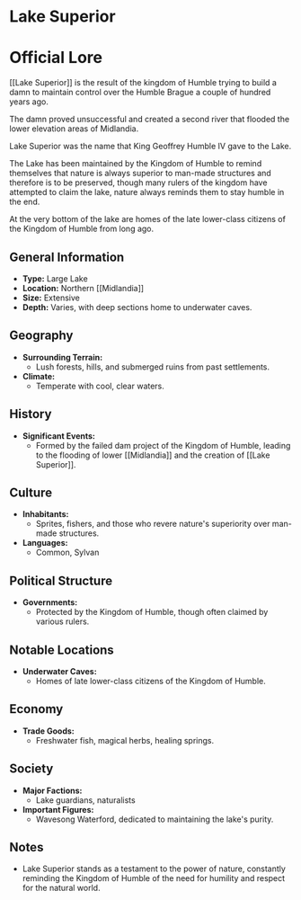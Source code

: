 # Lake Superior

# Official Lore
[[Lake Superior]] is the result of the kingdom of Humble trying to build a damn to maintain control over the Humble Brague a couple of hundred years ago.

The damn proved unsuccessful and created a second river that flooded the lower elevation areas of Midlandia.

Lake Superior was the name that King Geoffrey Humble IV gave to the Lake.

The Lake has been maintained by the Kingdom of Humble to remind themselves that nature is always superior to man-made structures and therefore is to be preserved, though many rulers of the kingdom have attempted to claim the lake, nature always reminds them to stay humble in the end.

At the very bottom of the lake are homes of the late lower-class citizens of the Kingdom of Humble from long ago.
## General Information
- **Type:** Large Lake
- **Location:** Northern [[Midlandia]]
- **Size:** Extensive
- **Depth:** Varies, with deep sections home to underwater caves.

## Geography
- **Surrounding Terrain:** 
  - Lush forests, hills, and submerged ruins from past settlements.
- **Climate:** 
  - Temperate with cool, clear waters.

## History
- **Significant Events:** 
  - Formed by the failed dam project of the Kingdom of Humble, leading to the flooding of lower [[Midlandia]] and the creation of [[Lake Superior]].

## Culture
- **Inhabitants:** 
  - Sprites, fishers, and those who revere nature's superiority over man-made structures.
- **Languages:** 
  - Common, Sylvan

## Political Structure
- **Governments:** 
  - Protected by the Kingdom of Humble, though often claimed by various rulers.

## Notable Locations
- **Underwater Caves:** 
  - Homes of late lower-class citizens of the Kingdom of Humble.

## Economy
- **Trade Goods:** 
  - Freshwater fish, magical herbs, healing springs.

## Society
- **Major Factions:** 
  - Lake guardians, naturalists
- **Important Figures:** 
  - Wavesong Waterford, dedicated to maintaining the lake's purity.

## Notes
- Lake Superior stands as a testament to the power of nature, constantly reminding the Kingdom of Humble of the need for humility and respect for the natural world.